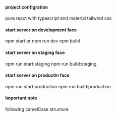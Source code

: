 #### project configration

pure react with typescript and material tailwind css

#### start server on development face

npm start or npm run dev
npm build

#### start server on staging face

npm run start:staging
npm run build:staging

#### start server on productin face

npm run start:production
npm run build:production

#### Important note

following camelCase structure


